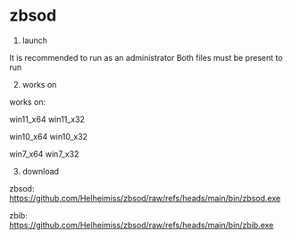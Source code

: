 # zbsod

1. launch

It is recommended to run as an administrator
Both files must be present to run

2. works on

works on:

win11_x64
win11_x32

win10_x64
win10_x32

win7_x64
win7_x32

3. download

zbsod:
https://github.com/Helheimiss/zbsod/raw/refs/heads/main/bin/zbsod.exe

zbib:
https://github.com/Helheimiss/zbsod/raw/refs/heads/main/bin/zbib.exe